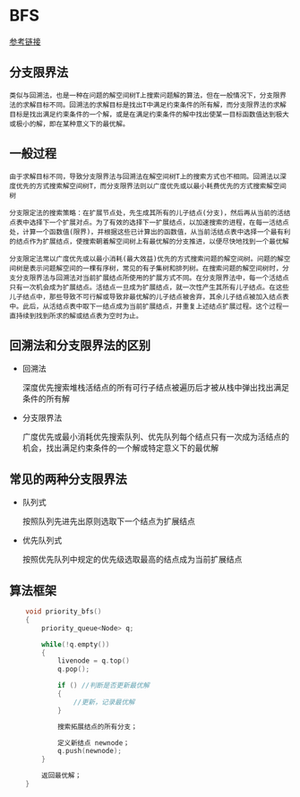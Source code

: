 # BFS

[参考链接](https://blog.csdn.net/yuxuan20062007/article/details/83450657)

## 分支限界法
    类似与回溯法，也是一种在问题的解空间树T上搜索问题解的算法，但在一般情况下，分支限界法的求解目标不同。回溯法的求解目标是找出T中满足约束条件的所有解，而分支限界法的求解目标是找出满足约束条件的一个解，或是在满足约束条件的解中找出使某一目标函数值达到极大或极小的解，即在某种意义下的最优解。

## 一般过程
    由于求解目标不同，导致分支限界法与回溯法在解空间树T上的搜索方式也不相同。回溯法以深度优先的方式搜索解空间树T，而分支限界法则以广度优先或以最小耗费优先的方式搜索解空间树

    分支限定法的搜索策略：在扩展节点处，先生成其所有的儿子结点(分支)，然后再从当前的活结点表中选择下一个扩展对点。为了有效的选择下一扩展结点，以加速搜索的进程，在每一活结点处，计算一个函数值(限界)，并根据这些已计算出的函数值，从当前活结点表中选择一个最有利的结点作为扩展结点，使搜索朝着解空间树上有最优解的分支推进，以便尽快地找到一个最优解

    分支限定法常以广度优先或以最小消耗(最大效益)优先的方式搜索问题的解空间树。问题的解空间树是表示问题解空间的一棵有序树，常见的有子集树和排列树。在搜索问题的解空间树时，分支分支限界法与回溯法对当前扩展结点所使用的扩展方式不同。在分支限界法中，每一个活结点只有一次机会成为扩展结点。活结点一旦成为扩展结点，就一次性产生其所有儿子结点。在这些儿子结点中，那些导致不可行解或导致非最优解的儿子结点被舍弃，其余儿子结点被加入结点表中。此后，从活结点表中取下一结点成为当前扩展结点，并重复上述结点扩展过程。这个过程一直持续到找到所求的解或结点表为空时为止。

## 回溯法和分支限界法的区别
- 回溯法
    
    深度优先搜索堆栈活结点的所有可行子结点被遍历后才被从栈中弹出找出满足条件的所有解

- 分支限界法
    
    广度优先或最小消耗优先搜索队列、优先队列每个结点只有一次成为活结点的机会，找出满足约束条件的一个解或特定意义下的最优解

## 常见的两种分支限界法
- 队列式
    
    按照队列先进先出原则选取下一个结点为扩展结点

- 优先队列式

    按照优先队列中规定的优先级选取最高的结点成为当前扩展结点

## 算法框架

```cpp
    void priority_bfs() 
    {
        priority_queue<Node> q;

        while(!q.empty())
        {
            livenode = q.top()
            q.pop();

            if () //判断是否更新最优解
            {
                //更新，记录最优解
            }

            搜索拓展结点的所有分支；

            定义新结点 newnode；
            q.push(newnode);
        }

        返回最优解；
    }

```